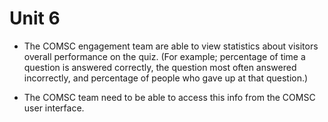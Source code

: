 # Unit 6

* The COMSC engagement team are able to view statistics about visitors overall performance on the quiz. (For example; percentage of time a question is answered correctly, the question most often answered incorrectly, and percentage of people who gave up at that question.)

* The COMSC team need to be able to access this info from the COMSC user interface. 
